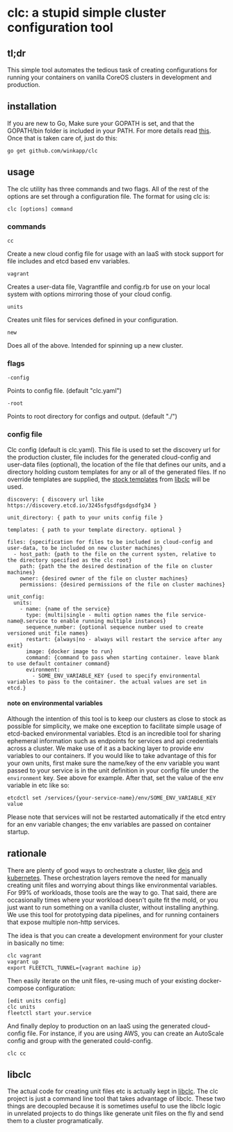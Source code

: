 # clc: a stupid simple cluster configuration tool

## tl;dr

This simple tool automates the tedious task of creating configurations for running your containers on vanilla CoreOS clusters in development and production.

## installation

If you are new to Go, Make sure your GOPATH is set, and that the GOPATH/bin folder is included in your PATH. For more details read [this](https://golang.org/doc/code.html#GOPATH). Once that is taken care of, just do this:

    go get github.com/winkapp/clc

## usage

The clc utility has three commands and two flags. All of the rest of the options are set through a configuration file. The format for using clc is:

    clc [options] command

### commands

`cc`

  Create a new cloud config file for usage with an IaaS with stock support for file includes
and etcd based env variables.

`vagrant`

  Creates a user-data file, Vagrantfile and config.rb for use on your local system
with options mirroring those of your cloud config.

`units`

  Creates unit files for services defined in your configuration.

`new`

  Does all of the above. Intended for spinning up a new cluster.

### flags

`-config`

  Points to config file. (default "clc.yaml")

`-root`

  Points to root directory for configs and output. (default "./")

### config file

Clc config (default is clc.yaml). This file is used to set the discovery url for the production cluster, file includes for the generated cloud-config and user-data files (optional), the location of the file that defines our units, and a directory holding custom templates for any or all of the generated files. If no override templates are supplied, the [stock templates](https://github.com/winkapp/libclc/tree/master/templates) from [libclc](https://github.com/winkapp/libclc) will be used.

```
discovery: { discovery url like https://discovery.etcd.io/3245sfgsdfgsdgsdfg34 }

unit_directory: { path to your units config file }

templates: { path to your template directory. optional }

files: {specification for files to be included in cloud-config and user-data, to be included on new cluster machines}
  - host_path: {path to the file on the current systen, relative to the directory specified as the clc root}
    path: {path the the desired destination of the file on cluster machines}
    owner: {desired owner of the file on cluster machines}
    permissions: {desired permissions of the file on cluster machines}

unit_config:
  units:
    - name: {name of the service}
      type: {multi|single - multi option names the file service-name@.service to enable running multiple instances}
      sequence_number: {optional sequence number used to create versioned unit file names}
      restart: {always|no - always will restart the service after any exit}
      image: {docker image to run}
      command: {command to pass when starting container. leave blank to use default container command}
      evironment:
        - SOME_ENV_VARIABLE_KEY {used to specify environmental variables to pass to the container. the actual values are set in etcd.}
```

#### note on environmental variables

Although the intention of this tool is to keep our clusters as close to stock as possible for simplicity, we make one exception to facilitate simple usage of etcd-backed environmental variables. Etcd is an incredible tool for sharing ephemeral information such as endpoints for services and api credentials across a cluster. We make use of it as a backing layer to provide env variables to our containers. If you would like to take advantage of this for your own units, first make sure the name/key of the env variable you want passed to your service is in the unit definition in your config file under the `environment` key. See above for example. After that, set the value of the env variable in etc like so:

    etcdctl set /services/{your-service-name}/env/SOME_ENV_VARIABLE_KEY value

Please note that services will not be restarted automatically if the etcd entry for an env variable changes; the env variables are passed on container startup.

## rationale

There are plenty of good ways to orchestrate a cluster, like [deis](https://github.com/deis/deis) and [kubernetes](https://github.com/kubernetes/kubernetes). These orchestration layers remove the need for manually creating unit files and worrying about things like environmental variables. For 99% of workloads, those tools are the way to go. That said, there are occasionally times where your workload doesn't quite fit the mold, or you just want to run something on a vanilla cluster, without installing anything. We use this tool for prototyping data pipelines, and for running containers that expose multiple non-http services.

The idea is that you can create a development environment for your cluster in basically no time:

```
clc vagrant
vagrant up
export FLEETCTL_TUNNEL={vagrant machine ip}
```

Then easily iterate on the unit files, re-using much of your existing docker-compose configuration:

```
[edit units config]
clc units
fleetctl start your.service
```

And finally deploy to production on an IaaS using the generated cloud-config file. For instance, if you are using AWS, you can create an AutoScale config and group with the generated could-config.

```
clc cc
```

## libclc

The actual code for creating unit files etc is actually kept in [libclc](https://github.com/winkapp/libclc). The clc project is just a command line tool that takes advantage of libclc. These two things are decoupled because it is sometimes useful to use the libclc logic in unrelated projects to do things like generate unit files on the fly and send them to a cluster programatically.
